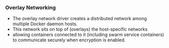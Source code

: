 ### Overlay Networking
* The overlay network driver creates a distributed network among multiple Docker daemon hosts. 
* This network sits on top of (overlays) the host-specific networks
* allowing containers connected to it (including swarm service containers) to communicate securely when encryption is enabled.
